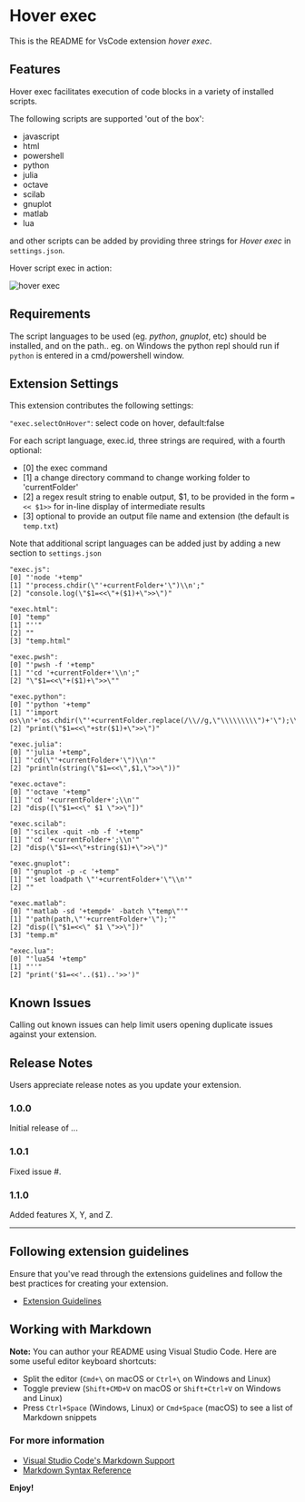 # Hover exec

This is the README for VsCode extension *hover exec*.

## Features

Hover exec facilitates execution of code blocks in a variety of installed scripts.

The following scripts are supported 'out of the box':

- javascript
- html
- powershell
- python
- julia
- octave
- scilab
- gnuplot
- matlab
- lua

and other scripts can be added by providing three strings for *Hover exec* in  `settings.json`.

Hover script exec in action:

![hover exec](./Hover-exec.gif)

## Requirements

The script languages to be used (eg. *python*, *gnuplot*, etc) should be installed, and on the path.. eg. on Windows the python repl should run if `python` is entered in a cmd/powershell window.

## Extension Settings

This extension contributes the following settings:

`"exec.selectOnHover"`: select code on hover, default:false

For each script language, exec.id, three strings are required, with a fourth optional:
- [0] the exec command
- [1] a change directory command to change working folder to 'currentFolder' 
- [2] a regex result string to enable output, $1, to be provided in the form `=<< $1>>` for in-line display of intermediate results
- [3] optional to provide an output file name and extension (the default is `temp.txt`)

Note that additional script languages can be added just by adding a new section to `settings.json`

```
"exec.js":
[0] "'node '+temp"
[1]	"'process.chdir(\"'+currentFolder+'\")\\n';"
[2]	"console.log(\"$1=<<\"+($1)+\">>\")"
```
```
"exec.html":
[0]	"temp"
[1] "''"
[2] ""
[3]	"temp.html"
```
```
"exec.pwsh":
[0] "'pwsh -f '+temp"
[1]	"'cd '+currentFolder+'\\n';"
[2]	"\"$1=<<\"+($1)+\">>\""
```
```
"exec.python":
[0] "'python '+temp"
[1]	"'import os\\n'+'os.chdir(\"'+currentFolder.replace(/\\//g,\"\\\\\\\\\")+'\");\\n';"
[2]	"print(\"$1=<<\"+str($1)+\">>\")"
```
```
"exec.julia":
[0]	"'julia '+temp",
[1]	"'cd(\"'+currentFolder+'\")\\n'"
[2]	"println(string(\"$1=<<\",$1,\">>\"))"
```
```
"exec.octave":
[0]	"'octave '+temp"
[1]	"'cd '+currentFolder+';\\n'"
[2]	"disp([\"$1=<<\" $1 \">>\"])"
```
```
"exec.scilab":
[0] "'scilex -quit -nb -f '+temp"
[1]	"'cd '+currentFolder+';\\n'"
[2]	"disp(\"$1=<<\"+string($1)+\">>\")"
```
```
"exec.gnuplot":
[0]	"'gnuplot -p -c '+temp"
[1]	"'set loadpath \"'+currentFolder+'\"\\n'"
[2]	""
```
```
"exec.matlab":
[0] "'matlab -sd '+tempd+' -batch \"temp\"'"
[1]	"'path(path,\"'+currentFolder+'\");'"
[2]	"disp([\"$1=<<\" $1 \">>\"])"
[3]	"temp.m"
```
```
"exec.lua":
[0]	"'lua54 '+temp"
[1]	"''"
[2]	"print('$1=<<'..($1)..'>>')"
```
## Known Issues

Calling out known issues can help limit users opening duplicate issues against your extension.

## Release Notes

Users appreciate release notes as you update your extension.

### 1.0.0

Initial release of ...

### 1.0.1

Fixed issue #.

### 1.1.0

Added features X, Y, and Z.

-----------------------------------------------------------------------------------------------------------
## Following extension guidelines

Ensure that you've read through the extensions guidelines and follow the best practices for creating your extension.

* [Extension Guidelines](https://code.visualstudio.com/api/references/extension-guidelines)

## Working with Markdown

**Note:** You can author your README using Visual Studio Code.  Here are some useful editor keyboard shortcuts:

* Split the editor (`Cmd+\` on macOS or `Ctrl+\` on Windows and Linux)
* Toggle preview (`Shift+CMD+V` on macOS or `Shift+Ctrl+V` on Windows and Linux)
* Press `Ctrl+Space` (Windows, Linux) or `Cmd+Space` (macOS) to see a list of Markdown snippets

### For more information

* [Visual Studio Code's Markdown Support](http://code.visualstudio.com/docs/languages/markdown)
* [Markdown Syntax Reference](https://help.github.com/articles/markdown-basics/)

**Enjoy!**
